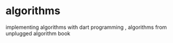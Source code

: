 # algorithms
implementing algorithms with dart programming , algorithms from unplugged algorithm book 
